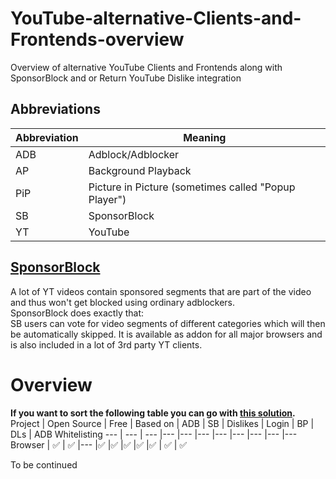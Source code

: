 # YouTube-alternative-Clients-and-Frontends-overview
Overview of alternative YouTube Clients and Frontends along with SponsorBlock and or Return YouTube Dislike integration

## Abbreviations
Abbreviation | Meaning
--- | ---
ADB | Adblock/Adblocker
AP | Background Playback
PiP | Picture in Picture (sometimes called "Popup Player")
SB | SponsorBlock
YT | YouTube

## [SponsorBlock](https://sponsor.ajay.app/)
A lot of YT videos contain sponsored segments that are part of the video and thus won't get blocked using ordinary adblockers.  
SponsorBlock does exactly that:  
SB users can vote for video segments of different categories which will then be automatically skipped.
It is available as addon for all major browsers and is also included in a lot of 3rd party YT clients.

# Overview
**If you want to sort the following table you can go with [this solution](https://stackoverflow.com/questions/42843288/is-there-any-way-to-make-markdown-tables-sortable).**  
Project | Open Source | Free | Based on | ADB | SB | Dislikes | Login | BP | DLs | ADB Whitelisting
--- | --- | --- |--- |--- |--- |--- |---  |---  |---  |---
Browser | ✅ | ✅  |--- |✅ |✅ |✅  |✅  |✅  | ✅ | ✅

To be continued
